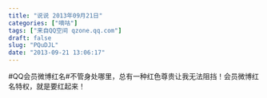 ```yaml
---
title: "说说 2013年09月21日"
categories: ["嘀咕"]
tags: ["来自QQ空间 qzone.qq.com"]
draft: false
slug: "PQuDJL"
date: "2013-09-21 13:06:17"
---
```


#QQ会员微博红名#不管身处哪里，总有一种红色尊贵让我无法阻挡！会员微博红名特权，就是要红起来！
